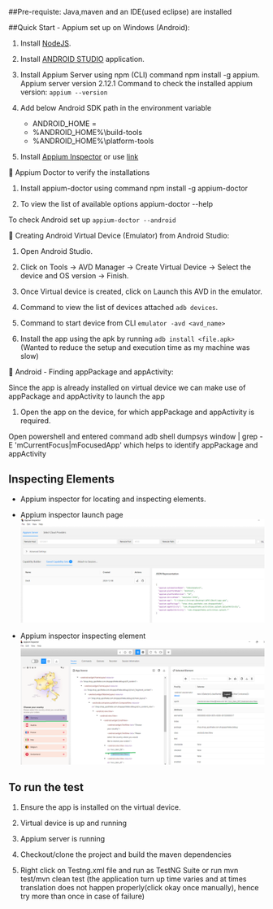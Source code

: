 ##Pre-requiste:
Java,maven and an IDE(used eclipse) are installed

##Quick Start - Appium set up on Windows (Android):

1) Install [NodeJS](https://nodejs.org/en/download/package-manager). 

2) Install [ANDROID STUDIO](https://developer.android.com/studio) application.

3) Install Appium Server using npm (CLI) command npm install -g appium. Appium server version 2.12.1
Command to check the installed appium version: `appium --version`

4) Add below Android SDK path in the environment variable

    - ANDROID_HOME = <path to Sdk folder>
    - %ANDROID_HOME%\build-tools
    - %ANDROID_HOME%\platform-tools

5) Install [Appium Inspector](https://github.com/appium/appium-inspector/releases/tag/v2024.12.1) or use [link](https://inspector.appiumpro.com/)

📌 Appium Doctor to verify the installations

1) Install appium-doctor using command npm install -g appium-doctor

2) To view the list of available options appium-doctor --help

To check Android set up `appium-doctor --android`


📌 Creating Android Virtual Device (Emulator) from Android Studio:

1) Open Android Studio.

2) Click on Tools -> AVD Manager -> Create Virtual Device -> Select the device and OS version -> Finish.

3) Once Virtual device is created, click on Launch this AVD in the emulator.

4) Command to view the list of devices attached `adb devices`.

5) Command to  start device from CLI `emulator -avd <avd_name>`

6) Install the app using the apk by running `adb install <file.apk>` (Wanted to reduce the setup and execution time as my machine was slow)

📌 Android - Finding appPackage and appActivity:

Since the app is already installed on virtual device  we can make use of appPackage and appActivity to launch the app

1) Open the app on the device, for which appPackage and appActivity is required.

Open powershell and entered command adb shell dumpsys window | grep -E 'mCurrentFocus|mFocusedApp' which helps to identify appPackage and appActivity

## Inspecting Elements

- Appium inspector for locating and inspecting elements.

- Appium inspector launch page
![launch page](APPIUM/images/AppiumInspectorLaunch.png)

- Appium inspector inspecting element
![inspector](APPIUM/images/AppiumInspector.png)

## To run the test

1) Ensure the app is installed on the virtual device.

2) Virtual device is up and running

3) Appium server is running

4) Checkout/clone the project and build the maven dependencies 

5) Right click on Testng.xml file and run as TestNG Suite or run mvn test/mvn clean test (the application turn up time varies and at times translation does not happen properly(click okay once manually), hence try more than once in case of failure)
